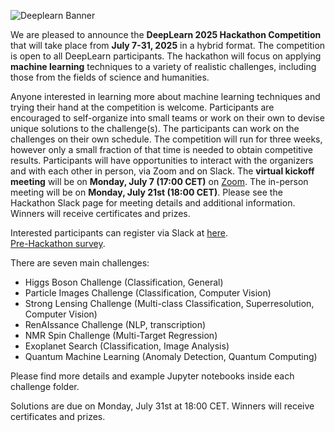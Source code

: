 ![Deeplearn Banner](HackathonPosterDeepLearn2025_short.png)

We are pleased to announce the **DeepLearn 2025 Hackathon Competition** that will take place from **July 7-31, 2025** in a hybrid format. The competition is open to all DeepLearn participants. The hackathon will focus on applying **machine learning** techniques to a variety of realistic challenges, including those from the fields of science and humanities. 

<!-- Please find the competition poster at [this link](https://bit.ly/4eLoTu6) -->

<!-- The agenda for the hackathon can be found here: [https://indico.cern.ch/event/1432069/](https://indico.cern.ch/event/1432069/) -->

Anyone interested in learning more about machine learning techniques and trying their hand at the competition is welcome. Participants are encouraged to self-organize into small teams or work on their own to devise unique solutions to the challenge(s). The participants can work on the challenges on their own schedule. The competition will run for three weeks, however only a small fraction of that time is needed to obtain competitive results. Participants will have opportunities to interact with the organizers and with each other in person, via Zoom and on Slack. The **virtual kickoff meeting** will be on **Monday, July 7 (17:00 CET)** on [Zoom](https://ua-edu.zoom.us/j/83389981726?pwd=YUfkyzuqXhI1gq5YydKd8wSEqDO0kN.1). The in-person meeting will be on **Monday, July 21st (18:00 CET)**. Please see the Hackathon Slack page for meeting details and additional information. Winners will receive certificates and prizes.

 Interested participants can register via Slack at [here](https://join.slack.com/t/deeplearn2025/shared_invite/zt-37ui86edf-9mE3_Myw231FdaS5UlGyDw).   
 [Pre-Hackathon survey](https://universityofalabama.az1.qualtrics.com/jfe/form/SV_8bJJW9ehpwxjyZ0).

There are seven main challenges:
* Higgs Boson Challenge (Classification, General)
* Particle Images Challenge (Classification, Computer Vision)
* Strong Lensing Challenge (Multi-class Classification, Superresolution, Computer Vision)
* RenAIssance Challenge (NLP, transcription)
* NMR Spin Challenge (Multi-Target Regression)
* Exoplanet Search (Classification, Image Analysis)
* Quantum Machine Learning (Anomaly Detection, Quantum Computing)


Please find more details and example Jupyter notebooks inside each challenge folder. 

Solutions are due on Monday, July 31st at 18:00 CET. Winners will receive certificates and prizes.
